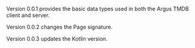 Version 0.0.1 provides the basic data types used in both the Argus TMDB client and server.

Version 0.0.2 changes the Page signature.

Version 0.0.3 updates the Kotlin version.
